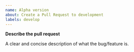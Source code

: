 ```yaml
---
name: Alpha version
about: Create a Pull Request to development
labels: develop
---
```


**Describe the pull request**
<!--
This PR fixes...
This PR adds...
-->
A clear and concise description of what the bug/feature is.
